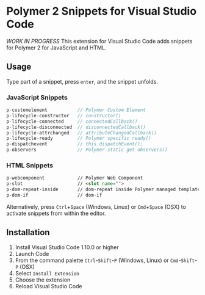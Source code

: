 # Polymer 2 Snippets for Visual Studio Code

*WORK IN PROGRESS* This extension for Visual Studio Code adds snippets for Polymer 2 for JavaScript and HTML.

## Usage
Type part of a snippet, press `enter`, and the snippet unfolds.

### JavaScript Snippets
```javascript
p-customelement           // Polymer Custom Element
p-lifecycle-constructor   // constructor()
p-lifecycle-connected     // connectedCallback()
p-lifecycle-disconnected  // disconnectedCallback()
p-lifecycle-attrchanged   // attributeChangedCallback()
p-lifecycle-ready         // Polymer specific ready()
p-dispatchevent           // this.dispatchEvent();
p-observers               // Polymer static get observers()
```

### HTML Snippets
```html
p-webcomponent            // Polymer Web Component
p-slot                    // <slot name="">
p-dom-repeat-inside       // dom-repeat inside Polymer managed template
p-dom-if                  // dom-if 
```

Alternatively, press `Ctrl`+`Space` (Windows, Linux) or `Cmd`+`Space` (OSX) to activate snippets from within the editor.

## Installation

1. Install Visual Studio Code 1.10.0 or higher
2. Launch Code
3. From the command palette `Ctrl`-`Shift`-`P` (Windows, Linux) or `Cmd`-`Shift`-`P` (OSX)
4. Select `Install Extension`
5. Choose the extension
6. Reload Visual Studio Code
